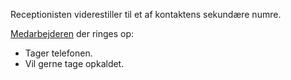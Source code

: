 Receptionisten viderestiller til et af kontaktens sekundære numre.

[Medarbejderen](Terminologi#medarbejder) der ringes op:

* Tager telefonen.
* Vil gerne tage opkaldet.

